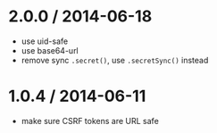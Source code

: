 
2.0.0 / 2014-06-18
==================

 * use uid-safe
 * use base64-url
 * remove sync `.secret()`, use `.secretSync()` instead

1.0.4 / 2014-06-11
==================

 * make sure CSRF tokens are URL safe
